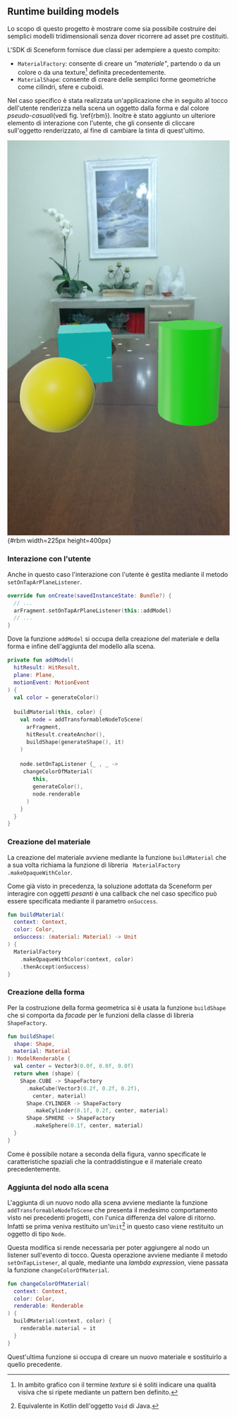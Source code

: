 ## Runtime building models

Lo scopo di questo progetto è mostrare come sia possibile costruire dei semplici modelli tridimensionali senza dover ricorrere ad asset pre costituiti.

L'SDK di Sceneform fornisce due classi per adempiere a questo compito:

- `MaterialFactory`: consente di creare un *"materiale"*, partendo o da un colore o da una texture[^texture] definita precedentemente.
- `MaterialShape`: consente di creare delle semplici forme geometriche come cilindri, sfere e cuboidi.

Nel caso specifico è stata realizzata un'applicazione che in seguito al tocco dell'utente renderizza nella scena un oggetto dalla forma e dal colore *pseudo-casuali*(vedi fig. \ref{rbm}).
Inoltre è stato aggiunto un ulteriore elemento di interazione con l'utente, che gli consente di cliccare sull'oggetto renderizzato, al fine di cambiare la tinta di quest'ultimo.

![Rendering di modelli costruiti a runtime](figures/rbm.png){#rbm width=225px height=400px}

### Interazione con l'utente

Anche in questo caso l'interazione con l'utente è gestita mediante il metodo `setOnTapArPlaneListener`.

```kotlin
override fun onCreate(savedInstanceState: Bundle?) {
  // ...
  arFragment.setOnTapArPlaneListener(this::addModel)
  // ...
}
```

Dove la funzione `addModel` si occupa della creazione del materiale e della forma e infine dell'aggiunta del modello alla scena.

```kotlin
private fun addModel(
  hitResult: HitResult,
  plane: Plane,
  motionEvent: MotionEvent
) {
  val color = generateColor()

  buildMaterial(this, color) {
    val node = addTransformableNodeToScene(
      arFragment,
      hitResult.createAnchor(),
      buildShape(generateShape(), it)
    )

    node.setOnTapListener {_ , _ ->
     changeColorOfMaterial(
        this,
        generateColor(),
        node.renderable
      )
    }
  }
}
```

### Creazione del materiale

La creazione del materiale avviene mediante la funzione `buildMaterial` che a sua volta richiama la funzione di libreria ` MaterialFactory .makeOpaqueWithColor`.

Come già visto in precedenza, la soluzione adottata da Sceneform per interagire con oggetti *pesanti* è una callback che nel caso specifico può essere specificata mediante il parametro `onSuccess`.

```kotlin
fun buildMaterial(
  context: Context,
  color: Color,
  onSuccess: (material: Material) -> Unit
) {
  MaterialFactory
    .makeOpaqueWithColor(context, color)
    .thenAccept(onSuccess)
}
```

### Creazione della forma

Per la costruzione della forma geometrica si è usata la funzione `buildShape` che si comporta da *facade* per le funzioni della classe di libreria `ShapeFactory`.

```kotlin
fun buildShape(
  shape: Shape,
  material: Material
): ModelRenderable {
  val center = Vector3(0.0f, 0.0f, 0.0f)
  return when (shape) {
    Shape.CUBE -> ShapeFactory
      .makeCube(Vector3(0.2f, 0.2f, 0.2f),
        center, material)
      Shape.CYLINDER -> ShapeFactory
        .makeCylinder(0.1f, 0.2f, center, material)
      Shape.SPHERE -> ShapeFactory
        .makeSphere(0.1f, center, material)
  }
}
```

Come è possibile notare a seconda della figura, vanno specificate le caratteristiche spaziali che la contraddistingue e il materiale creato precedentemente.

### Aggiunta del nodo alla scena

L'aggiunta di un nuovo nodo alla scena avviene mediante la funzione `addTransformableNodeToScene` che presenta il medesimo comportamento visto nei precedenti progetti, con l'unica differenza del valore di ritorno.
Infatti se prima veniva restituito un'`Unit`[^unit] in questo caso viene restituito un oggetto di tipo `Node`.

Questa modifica si rende necessaria per poter aggiungere al nodo un listener sull'evento di tocco.
Questa operazione avviene mediante il metodo `setOnTapListener`, al quale, mediante una *lambda expression*, viene passata la funzione `changeColorOfMaterial`.

```kotlin
fun changeColorOfMaterial(
  context: Context,
  color: Color,
  renderable: Renderable
) {
  buildMaterial(context, color) {
    renderable.material = it
  }
}
```

Quest'ultima funzione si occupa di creare un nuovo materiale e sostituirlo a quello precedente.

[^texture]: In ambito grafico con il termine *texture* si è soliti indicare una qualità visiva che si ripete mediante un pattern ben definito.

[^unit]: Equivalente in Kotlin dell'oggetto `Void` di Java.
